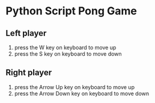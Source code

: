 # Python Script Pong Game

## Left player
1. press the W key on keyboard to move up 
2. press the S key on keyboard to move down

## Right player
1. press the Arrow Up key on keyboard to move up 
2. press the Arrow Down key on keyboard to move down